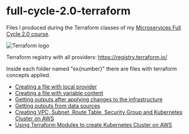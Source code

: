 # full-cycle-2.0-terraform

Files I produced during the Terraform classes of my [Microservices Full Cycle 2.0 course](https://drive.google.com/file/d/1MdN-qK_8Pfg6YI3TSfSa5_2-FHmqGxEP/view?usp=sharing).

![Terraform logo](https://static.imasters.com.br/wp-content/uploads/2021/06/07111412/terraform1.jpeg)

Terraform registry with all providers: https://registry.terraform.io/

Inside each folder named "ex{number}" there are files with terraform concepts applied.

- [Creating a file with local provider](https://github.com/axell-brendow/full-cycle-2.0-terraform/blob/master/ex01_local_provider/README.md)
- [Creating a file with variable content](https://github.com/axell-brendow/full-cycle-2.0-terraform/blob/master/ex02_variables/README.md)
- [Getting outputs after applying changes to the infrastructure](https://github.com/axell-brendow/full-cycle-2.0-terraform/blob/master/ex03_outputs/README.md)
- [Getting outputs from data sources](https://github.com/axell-brendow/full-cycle-2.0-terraform/blob/master/ex04_data_sources/README.md)
- [Creating VPC, Subnet, Route Table, Security Group and Kubernetes Cluster on AWS](https://github.com/axell-brendow/full-cycle-2.0-terraform/blob/master/ex05_aws_k8s_cluster/README.md)
- [Using Terraform Modules to create Kubernetes Cluster on AWS](https://github.com/axell-brendow/full-cycle-2.0-terraform/blob/master/ex06_aws_k8s_cluster_with_modules/README.md)
